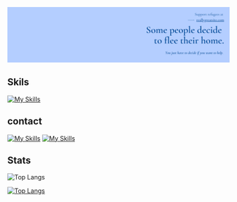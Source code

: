 ![cover](https://github.com/Sanobar-rahaman/Sanobar-rahaman/blob/main/Blue%20Monotone%20Minimalist%20ConflictDisplacement%20Crisis%20Hub%20Linkedin%20Banner.png)

## Skils
[![My Skills](https://skillicons.dev/icons?i=react,js,html,css,express,mongodb)](https://skillicons.dev)


## contact
[![My Skills](https://skillicons.dev/icons?i=linkedin)](https://www.linkedin.com/in/sanobar-rahaman-01a393238/)
[![My Skills](https://skillicons.dev/icons?i=linkedin)](https://skillicons.dev)


## Stats


![Top Langs](https://github-readme-stats.vercel.app/api/top-langs/?username=sanobar-rahaman&hide_progress=true)


[![Top Langs](https://github-readme-stats.vercel.app/api/top-langs/?username=sanobar-rahaman&theme=dracula&card_width=1000)](https://github.com/anuraghazra/github-readme-stats)



